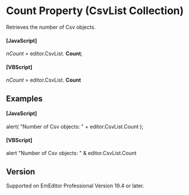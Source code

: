 # Count Property (CsvList Collection)

Retrieves the number of Csv objects.

#### \[JavaScript\]

_nCount_ = editor.CsvList. **Count**;

#### \[VBScript\]

_nCount_ = editor.CsvList. **Count**

## Examples

#### \[JavaScript\]

alert( "Number of Csv objects: " + editor.CsvList.Count );

#### \[VBScript\]

alert "Number of Csv objects: " & editor.CsvList.Count

## Version

Supported on EmEditor Professional Version 19.4 or later.